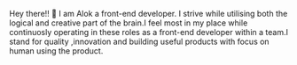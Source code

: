 Hey there!! 👋
I am Alok a front-end developer.
I strive while utilising both the logical and creative part of the brain.I feel most in my place while continuosly operating in these
roles as a front-end developer within a team.I stand for quality ,innovation and building useful products with focus on human using the product.

<!---
alok3000times/alok3000times is a ✨ special ✨ repository because its `README.md` (this file) appears on your GitHub profile.
You can click the Preview link to take a look at your changes.
--->

